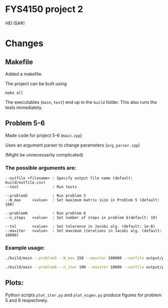 # FYS4150 project 2

HEI ISAK!


# Changes

## Makefile
Added a makefile. 

The project can be built using
```
make all
```
The executables (`main`, `test`) end up in the `build` folder.
This also runs the tests immediately.

## Problem 5-6
Made code for project 5-6 (`main.cpp`)

Uses an argument parser to change parameters (`arg_parser.cpp`) 

(Might be unnecessarily complicated)
### The possible arguments are:
```
--outfile <filename> : Specify output file name (default: build/outfile.csv)
--test               : Run tests

--problem5           : Run problem 5
--N_max     <value>  : Set maximum matrix size in Problem 5 (default: 100)

--problem6           : Run problem 6
--n_steps   <value>  : Set number of steps in problem 6(default: 10)

--tol       <value>  : Set tolerance in Jacobi alg. (default: 1e-8)
--maxiter   <value>  : Set maximum iterations in Jacobi alg. (default: 10000)
 ```

### Example usage:

```bash
./build/main --problem5 --N_max 150 --maxiter 100000 --outfile output/problem5.csv   
```
```bash
./build/main --problem6 --n_iter 100 --maxiter 10000 --outfile output/problem6-n10.csv   
```

## Plots:
Python scripts `plot_iter.py` and `plot_eigen.py` produce figures for problem 5 and 6 respectively.
